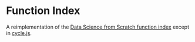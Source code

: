 # Function Index

A reimplementation of the <a href = "https://github.com/joelgrus/dsfs-function-index">Data Science from Scratch function index</a> except in <a href = "http://cycle.js.org/">cycle.js</a>.
